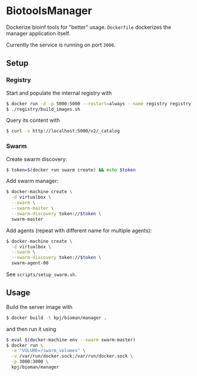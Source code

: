 # BiotoolsManager

Dockerize bioinf tools for "better" usage. `Dockerfile` dockerizes the manager application itself.

Currently the service is running on port `3000`.

## Setup

### Registry

Start and populate the internal registry with

```bash
$ docker run -d -p 5000:5000 --restart=always --name registry registry
$ ./registry/build_images.sh
```

Query its content with

```bash
$ curl -s http://localhost:5000/v2/_catalog
```

### Swarm

Create swarm discovery:

```bash
$ token=$(docker run swarm create) && echo $token
```

Add swarm manager:

```bash
$ docker-machine create \
  -d virtualbox \
  --swarm \
  --swarm-master \
  --swarm-discovery token://$token \
  swarm-master
```

Add agents (repeat with different name for multiple agents):

```bash
$ docker-machine create \
  -d virtualbox \
  --swarm \
  --swarm-discovery token://$token \
  swarm-agent-00
```

See `scripts/setup_swarm.sh`.

## Usage

Build the server image with

```bash
$ docker build -t kpj/bioman/manager .
```

and then run it using

```bash
$ eval $(docker-machine env --swarm swarm-master)
$ docker run \
  -e "VOLUME=/swarm_volumes" \
  -v /var/run/docker.sock:/var/run/docker.sock \
  -p 3000:3000 \
  kpj/bioman/manager
```
